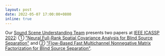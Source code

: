 ```yaml
---
layout: post
date: 2022-05-07 17:00:00+0800
inline: true
---
```


Our <a href="https://aip.riken.jp/labs/goalorient_tech/sound_scene_understand/">Sound Scene Understanding Team</a> presents two papers at <a href="https://2022.ieeeicassp.org/">IEEE ICASSP 2022</a>: &#9312; <a href="https://2022.ieeeicassp.org/view_paper.php?PaperNum=9302">"Neural Full-Rank Spatial Covariance Analysis for Blind Source Separation"</a> and &#9313; <a href="https://2022.ieeeicassp.org/view_paper.php?PaperNum=9073">"Flow-Based Fast Multichannel Nonnegative Matrix Factorization for Blind Source Separation"</a>.
